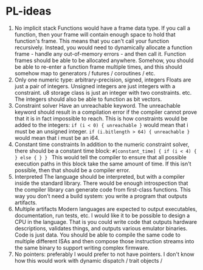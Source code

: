 # PL-ideas
1. No implicit stack
Functions would have a frame data type.  If you call a function, then your frame will contain enough space to hold that function's frame.  This means that you can't call your function recursively.  Instead, you would need to dynamically allocate a function frame - handle any out-of-memory errors - and then call it.
Function frames should be able to be allocated anywhere.  Somehow, you should be able to re-enter a function frame multiple times, and this should somehow map to generators / futures / coroutines / etc.
2. Only one numeric type: arbitrary-precision, signed, integers
Floats are just a pair of integers.  Unsigned integers are just integers with a constraint.  u8 storage class is just an integer with two constraints. etc.  The integers should also be able to function as bit vectors.
3. Constraint solver
Have an unreachable keyword.  The unreachable keyword should result in a compilation error if the compiler cannot prove that it is in fact impossible to reach.  This is how constraints would be added to the integers: `if (i < 0) { unreachable }` would mean that i must be an unsigned integer.  `if (i.bitlength > 64) { unreachable }` would mean that i must be an i64.
4. Constant time constraints
In addition to the numeric constraint solver, there should be a constant time block:
`#[constant_time]
{
	if (i < 4) { }
	else { }
}
`
This would tell the compiler to ensure that all possible execution paths in this block take the same amount of time.  If this isn't possible, then that should be a compiler error.
5. Interpreted
The language should be interpreted, but with a compiler inside the standard library.  There would be enough introspection that the compiler library can generate code from first-class functions.  This way you don't need a build system: you write a program that outputs artifacts.
6. Multiple artifacts
Modern languages are expected to output executables, documentation, run tests, etc.  I would like it to be possible to design a CPU in the language.  That is you could write code that outputs hardware descriptions, validates things, and outputs various emulator binaries.  Code is just data.  You should be able to compile the same code to multiple different ISAs and then compose those instruction streams into the same binary to support writing complex firmware.
7. No pointers: preferably
I would prefer to not have pointers.  I don't know how this would work with dynamic dispatch / trait objects / 
